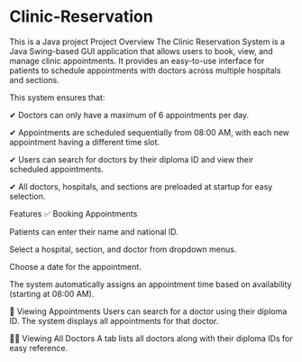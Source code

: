 # Clinic-Reservation
This is a Java project
Project Overview
The Clinic Reservation System is a Java Swing-based GUI application that allows users to book, view, and manage clinic appointments. It provides an easy-to-use interface for patients to schedule appointments with doctors across multiple hospitals and sections.

This system ensures that:

✔ Doctors can only have a maximum of 6 appointments per day.

✔ Appointments are scheduled sequentially from 08:00 AM, with each new appointment having a different time slot.

✔ Users can search for doctors by their diploma ID and view their scheduled appointments.

✔ All doctors, hospitals, and sections are preloaded at startup for easy selection.

Features
✅ Booking Appointments

Patients can enter their name and national ID.

Select a hospital, section, and doctor from dropdown menus.

Choose a date for the appointment.

The system automatically assigns an appointment time based on availability (starting at 08:00 AM).

📅 Viewing Appointments
Users can search for a doctor using their diploma ID.
The system displays all appointments for that doctor.

👨‍⚕️ Viewing All Doctors
A tab lists all doctors along with their diploma IDs for easy reference.

